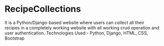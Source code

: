 # RecipeCollections
It is a Python/Django-based website where users can collect all their recipes in a completely working website with all working crud operation and user authentication.
Technologies Used:- Python, Django, HTML, CSS, Bootstrap
